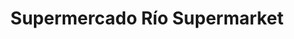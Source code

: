 ---
title: "Supermercado Río Supermarket"
url: /caracas/supermercado-rio-supermarket/
shop: Supermarkt
---